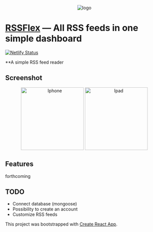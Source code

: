 <p style="text-align:center;">
<img src="https://image.noelshack.com/fichiers/2019/18/2/1556645015-logo-readme.jpg" alt="logo" title="logo" />
</p>

# [RSSFlex](https://rssflex.netlify.com) — All RSS feeds in one simple dashboard

[![Netlify Status](https://api.netlify.com/api/v1/badges/edfb2794-7483-445a-8454-0509efc7d580/deploy-status)](https://app.netlify.com/sites/rssflex/deploys)

**A simple RSS feed reader

## Screenshot
<p style="text-align:center;">
<img src="https://image.noelshack.com/fichiers/2019/18/2/1556645736-iphone.jpg" alt="Iphone" width="200"/>
<img src="https://image.noelshack.com/fichiers/2019/18/2/1556645827-ipad.jpg" alt="Ipad" width="200" />
</p>

## Features
forthcoming

## TODO
- Connect database (mongoose)
- Possibility to create an account
- Customize RSS feeds

This project was bootstrapped with [Create React App](https://github.com/facebook/create-react-app).